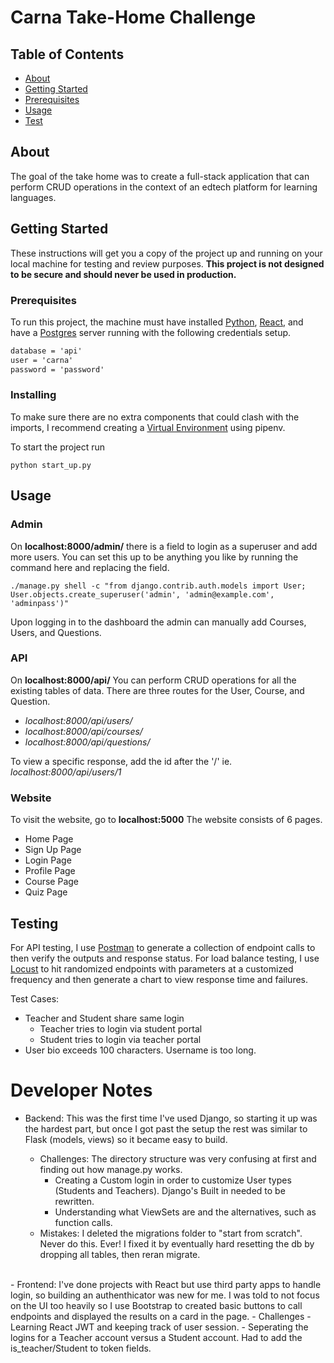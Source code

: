 # Carna Take-Home Challenge
## Table of Contents

- [About](#about)
- [Getting Started](#getting_started)
- [Prerequisites](#prerequisties)
- [Usage](#usage)
- [Test](#test)
## About <a name = "about"></a>

The goal of the take home was to create a full-stack application that can perform CRUD operations in the context of an edtech platform for learning languages.

## Getting Started <a name = "getting_started"></a>

These instructions will get you a copy of the project up and running on your local machine for testing and review purposes. **This project is not designed to be secure and should never be used in production.**

### Prerequisites

To run this project, the machine must have installed [Python](), [React](), and have a [Postgres]() server running with the following credentials setup.

```txt
database = 'api'
user = 'carna'
password = 'password'
```

### Installing

To make sure there are no extra components that could clash with the imports, I recommend creating a [Virtual Environment]() using pipenv.

To start the project run

```python start_up.py```
<!-- pip install -r requirements.txt -->
<!-- python manage.py runserver 0.0.0.0:5000 for Django -->
<!-- npm install for packages -->
<!-- npm start for React -->
## Usage <a name = "usage"></a>

### Admin
On **localhost:8000/admin/** there is a field to login as a superuser and add more users.
You can set this up to be anything you like by running the command here and replacing the field.

```./manage.py shell -c "from django.contrib.auth.models import User; User.objects.create_superuser('admin', 'admin@example.com', 'adminpass')"```

Upon logging in to the dashboard the admin can manually add Courses, Users, and Questions.
### API
On **localhost:8000/api/**
You can perform CRUD operations for all the existing tables of data. There are three routes for the User, Course, and Question.

- *localhost:8000/api/users/*
- *localhost:8000/api/courses/*
- *localhost:8000/api/questions/*

To view a specific response, add the id after the '/'
ie. *localhost:8000/api/users/1*

### Website 
To visit the website, go to **localhost:5000**
The website consists of 6 pages.
- Home Page
- Sign Up Page
- Login Page
- Profile Page
- Course Page
- Quiz Page

## Testing <a name = "test"></a>
For API testing, I use [Postman]() to generate a collection of endpoint calls to then verify the outputs and response status. For load balance testing, I use [Locust]() to hit randomized endpoints with parameters at a customized frequency and then generate a chart to view response time and failures.

Test Cases:
- Teacher and Student share same login
    - Teacher tries to login via student portal
    - Student tries to login via teacher portal
- User bio exceeds 100 characters. Username is too long.

# Developer Notes
- Backend: This was the first time I've used Django, so starting it up was the hardest part, but once I got past the setup the rest was similar to Flask (models, views) so it became easy to build. 

    - Challenges: The directory structure was very confusing at first and finding out how manage.py works.
        - Creating a Custom login in order to customize User types (Students and Teachers). Django's Built in needed to be rewritten.
        - Understanding what ViewSets are and the alternatives, such as function calls.
    - Mistakes: I deleted the migrations folder to "start from scratch". Never do this. Ever! I fixed it by eventually hard resetting the db by dropping all tables, then reran migrate.
<br>
- Frontend: I've done projects with React but use third party apps to handle login, so building an authenthicator was new for me. I was told to not focus on the UI too heavily so I use Bootstrap to created basic buttons to call endpoints and displayed the results on a card in the page.
    - Challenges
        - Learning React JWT and keeping track of user session.
        - Seperating the logins for a Teacher account versus a Student account. Had to add the is_teacher/Student to token fields.
